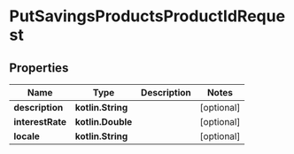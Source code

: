 
# PutSavingsProductsProductIdRequest

## Properties
| Name | Type | Description | Notes |
| ------------ | ------------- | ------------- | ------------- |
| **description** | **kotlin.String** |  |  [optional] |
| **interestRate** | **kotlin.Double** |  |  [optional] |
| **locale** | **kotlin.String** |  |  [optional] |



